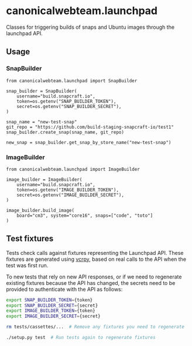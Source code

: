 # canonicalwebteam.launchpad

Classes for triggering builds of snaps and Ubuntu images through the launchpad API.

## Usage

### SnapBuilder

``` python3
from canonicalwebteam.launchpad import SnapBuilder

snap_builder = SnapBuilder(
    username="build.snapcraft.io",
    token=os.getenv("SNAP_BUILDER_TOKEN"),
    secret=os.getenv("SNAP_BUILDER_SECRET"),
)

snap_name = "new-test-snap"
git_repo = "https://github.com/build-staging-snapcraft-io/test1"
snap_builder.create_snap(snap_name, git_repo)

new_snap = snap_builder.get_snap_by_store_name("new-test-snap")
```

### ImageBuilder

``` python3
from canonicalwebteam.launchpad import ImageBuilder

image_builder = ImageBuilder(
    username="build.snapcraft.io",
    token=os.getenv("IMAGE_BUILDER_TOKEN"),
    secret=os.getenv("IMAGE_BUILDER_SECRET"),
)

image_builder.build_image(
    board="cm3", system="core16", snaps=["code", "toto"]
)
```

## Test fixtures

Tests check calls against fixtures representing the Launchpad API. These fixtures are generated using [vcrpy](https://pypi.org/project/vcrpy/), based on real calls to the API when the test was first run.

To new tests that rely on new API responses, or if we need to regenerate existing fixtures because the API has changed, the secrets need to be provided to authenticate with the API as follows:

``` bash
export SNAP_BUILDER_TOKEN={token}
export SNAP_BUILDER_SECRET={secret}
export IMAGE_BUILDER_TOKEN={token}
export IMAGE_BUILDER_SECRET={secret}

rm tests/cassettes/...  # Remove any fixtures you need to regenerate

./setup.py test  # Run tests again to regenerate fixtures
```
